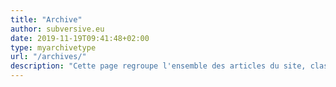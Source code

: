 ```yaml
---
title: "Archive"
author: subversive.eu
date: 2019-11-19T09:41:48+02:00
type: myarchivetype
url: "/archives/"
description: "Cette page regroupe l'ensemble des articles du site, classés par date de publication, triés par années et mois. Facile d'ulisation sans pagination. N'hésitez pas à jeter un oeuil aux vieux articles ! Les indices affichent le nombre d'article pour chaque période."
---
```

